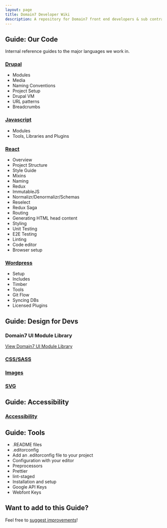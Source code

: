 ```yaml
---
layout: page
title: Domain7 Developer Wiki
description: A repository for Domain7 front end developers & sub contractors to use as a coding best practices & resource guide.
---
```


## Guide: Our Code

Internal reference guides to the major languages we work in. 

### [Drupal](./Drupal) 
- Modules
- Media
- Naming Conventions
- Project Setup
- Drupal VM 
- URL patterns
- Breadcrumbs

### [Javascript](./javascript)
- Modules
- Tools, Libraries and Plugins

### [React](./react)
- Overview
- Project Structure
- Style Guide
- Mixins
- Naming
- Redux
- ImmutableJS
- Normalizr/Denormalizr/Schemas
- Reselect
- Redux Saga
- Routing
- Generating HTML head content
- Styling
- Unit Testing
- E2E Testing
- Linting
- Code editor
- Browser setup

### [Wordpress](./wordpress)
- Setup
- Includes
- Timber
- Tools
- Git Flow
- Syncing DBs
- Licensed Plugins


## Guide: Design for Devs

### Domain7 UI Module Library
<a href="https://library.domain7.com/#modules-form-check%5C" target="_blank">View Domain7 UI Module Library</a>

### [CSS/SASS](./css-sass)
### [Images](./images)
### [SVG](./svg)

## Guide: Accessibility
### [Accessibility](./accessibility/)

## Guide: Tools

- .README files
- .editorconfig
- Add an .editorconfig file to your project
- Configuration with your editor
- Preprocessors
- Prettier
- lint-staged
- Installation and setup
- Google API Keys
- Webfont Keys


## Want to add to this Guide?

Feel free to [suggest improvements](http://github.com/domain7/dev-wiki)!